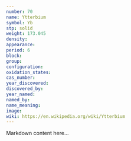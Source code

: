 ```yaml
---
number: 70
name: Ytterbium
symbol: Yb
stp: solid
weight: 173.045
density:
appearance:
period: 6
block:
group:
configuration:
oxidation_states:
cas_number:
year_discovered:
discovered_by:
year_named:
named_by:
name_meaning:
image:
wiki: https://en.wikipedia.org/wiki/Ytterbium
---
```


Markdown content here...
